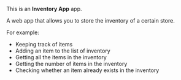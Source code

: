This is an **Inventory App** app.

A web app that allows you to store the inventory of a certain store.

For example:

- Keeping track of items
- Adding an item to the list of inventory
- Getting all the items in the inventory
- Getting the number of items in the inventory
- Checking whether an item already exists in the inventory
